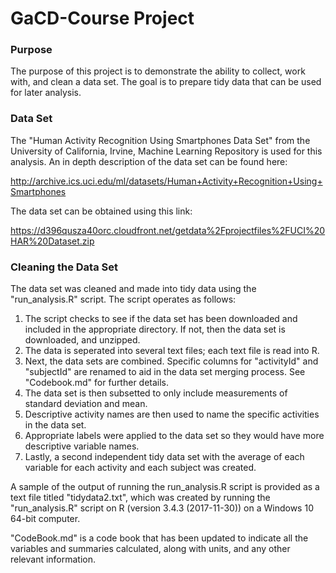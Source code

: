 # GaCD-Course Project

### Purpose
The purpose of this project is to demonstrate the ability to collect, work with, and clean a data set.
The goal is to prepare tidy data that can be used for later analysis.

### Data Set
The "Human Activity Recognition Using Smartphones Data Set" from the University of California, Irvine, Machine Learning 
Repository is used for this analysis. An in depth description of the data set can be 
found here:

http://archive.ics.uci.edu/ml/datasets/Human+Activity+Recognition+Using+Smartphones

The data set can be obtained using this link:

https://d396qusza40orc.cloudfront.net/getdata%2Fprojectfiles%2FUCI%20HAR%20Dataset.zip

### Cleaning the Data Set
The data set was cleaned and made into tidy data using the "run_analysis.R" script. The script operates as follows:

1. The script checks to see if the data set has been downloaded and included in the appropriate directory. If not, then
the data set is downloaded, and unzipped. 
2. The data is seperated into several text files; each text file is read into R.
3. Next, the data sets are combined. Specific columns for "activityId" and "subjectId" are renamed to aid in the data 
set merging process. See "Codebook.md" for further details.
4. The data set is then subsetted to only include measurements of standard deviation and mean. 
5. Descriptive activity names are then used to name the specific activities in the data set.
6. Appropriate labels were applied to the data set so they would have more descriptive variable names.
7. Lastly, a second independent tidy data set with the average of each variable for each activity and each subject was 
created.

A sample of the output of running the run_analysis.R script is provided as a text file titled "tidydata2.txt", which
was created by running the "run_analysis.R" script on R (version 3.4.3 (2017-11-30)) on a Windows 10 64-bit computer.

"CodeBook.md" is a code book that has been updated to indicate all the variables and summaries calculated, 
along with units, and any other relevant information.
